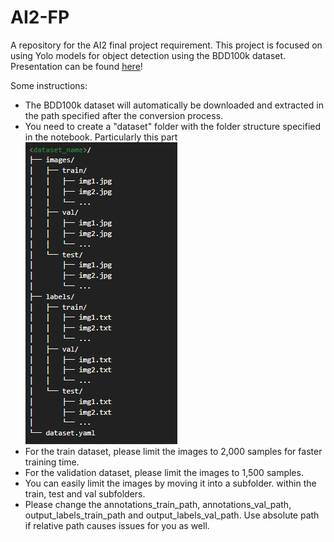 # AI2-FP
A repository for the AI2 final project requirement. This project is focused on using Yolo models for object detection using the BDD100k dataset.
Presentation can be found [here](https://www.canva.com/design/DAGXiwrcX5E/JC25ZTN9MRc8NrK4HMKqoA/edit?utm_content=DAGXiwrcX5E&utm_campaign=designshare&utm_medium=link2&utm_source=sharebutton)!

Some instructions:
- The BDD100k dataset will automatically be downloaded and extracted in the path specified after the conversion process.
- You need to create a "dataset" folder with the folder structure specified in the notebook. Particularly this part ![File Structure](file%20structure.png)
- For the train dataset, please limit the images to 2,000 samples for faster training time.
- For the validation dataset, please limit the images to 1,500 samples.
- You can easily limit the images by moving it into a subfolder. within the train, test and val subfolders.
- Please change the annotations_train_path, annotations_val_path, output_labels_train_path and output_labels_val_path. Use absolute path if relative path causes issues for you as well.
